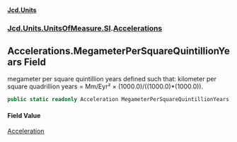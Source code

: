 #### [Jcd.Units](index 'index')
### [Jcd.Units.UnitsOfMeasure.SI](Jcd.Units.UnitsOfMeasure.SI 'Jcd.Units.UnitsOfMeasure.SI').[Accelerations](Accelerations 'Jcd.Units.UnitsOfMeasure.SI.Accelerations')

## Accelerations.MegameterPerSquareQuintillionYears Field

megameter per square quintillion years defined such that: kilometer per square quadrillion years = Mm/Eyr² ×
(1000.0)/((1000.0)*(1000.0)).

```csharp
public static readonly Acceleration MegameterPerSquareQuintillionYears;
```

#### Field Value
[Acceleration](Acceleration 'Jcd.Units.UnitTypes.Acceleration')